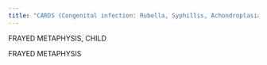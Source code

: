 ```yaml
---
title: "CARDS (Congenital infection: Rubella, Syphillis, Achondroplasia, Rickets, Dysostosis (metaphyseal dysostosis) Scurvy) METAPHYSEAL DYSPLASIA: irregular and flared metaphyses, types: Schmid (less severe) &amp; Jansen (more severe)"
---
```

FRAYED METAPHYSIS, CHILD

FRAYED 
METAPHYSIS

